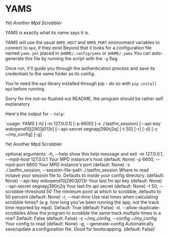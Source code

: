 YAMS
====

*Yet Another Mpd Scrobbler*

YAMS is exactly what its name says it is.

YAMS will use the usual `$MPD_HOST` and `$MPD_PORT` environment variables to connect to `mpd`, if they exist
Beyond that it looks for a configuration file named `yams.yml` placed in `$HOME/.config/yams` or `$HOME/.yams`
You can auto-generate this file by running the script with the `-g` flag.

Once run, it'll guide you through the authentication process and save its credentials to the same folder as its config.

You're need the `mpd` library installed through pip - do so with `pip install mpd` before running.

Sorry for the not-so flushed out README, the program should be rather self explanatory.

Here's the output for `--help`:

`usage: YAMS [-h] [-m 127.0.0.1] [-p 6600] [-s ./.lastfm_session]
            [--api-key wdoqwnd10j2903j013r] [--api-secret oegnapj390rj2q]
            [-t 50] [-r] [-d] [-c ~/my_config] [-g]

Yet Another Mpd Scrobbler

optional arguments:
  -h, --help            show this help message and exit
  -m 127.0.0.1, --mpd-host 127.0.0.1
                        Your MPD instance's host (default: None)
  -p 6600, --mpd-port 6600
                        Your MPD instance's port (default: None)
  -s ./.lastfm_session, --session-file-path ./.lastfm_session
                        Where to read in/save your session file to. Defaults
                        to inside your config directory. (default: None)
  --api-key wdoqwnd10j2903j013r
                        Your last.fm api key (default: None)
  --api-secret oegnapj390rj2q
                        Your last.fm api secret (default: None)
  -t 50, --scrobble-threshold 50
                        The minimum point at which to scrobble, defaults to 50
                        percent (default: None)
  -r, --real-time       Use real times when calculating scrobble times? (e.g.
                        how long you've been running the app, not the track
                        time reported by mpd). Default: True (default: False)
  -d, --allow-duplicate-scrobbles
                        Allow the program to scrobble the same track multiple
                        times in a row? Default: False (default: False)
  -c ~/my_config, --config ~/my_config
                        Your config to read (default: None)
  -g, --generate-config
                        Automatically save/update a configuration file. Good
                        for bootsrapping. (default: False)`
